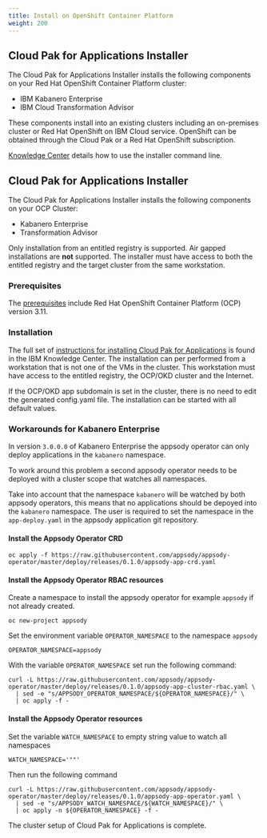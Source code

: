 ```yaml
---
title: Install on OpenShift Container Platform
weight: 200
---
```


## Cloud Pak for Applications Installer

The Cloud Pak for Applications Installer installs the following components on your Red Hat OpenShift Container Platform cluster:
- IBM Kabanero Enterprise
- IBM Cloud Transformation Advisor

These components install into an existing clusters including an on-premises cluster or Red Hat OpenShift on IBM Cloud  service.
OpenShift can be obtained through the Cloud Pak or a Red Hat OpenShift subscription.

[Knowledge Center](https://www.ibm.com/support/knowledgecenter/SSCSJL_4.x/install-icpa-cli.html) details how to use the installer command line.

## Cloud Pak for Applications Installer

The Cloud Pak for Applications Installer installs the following components on your OCP Cluster:
- Kabanero Enterprise
- Transformation Advisor

Only installation from an entitled registry is supported.
Air gapped installations are **not** supported.
The installer must have access to both the entitled registry and the target cluster from the same workstation.

### Prerequisites

The [prerequisites](https://www.ibm.com/support/knowledgecenter/SSCSJL/install-prerequisites.html) include Red Hat OpenShift Container Platform (OCP) version 3.11.

### Installation

The full set of [instructions for installing Cloud Pak for Applications](https://www.ibm.com/support/knowledgecenter/SSCSJL/install-icpa-cli.html) is found in the IBM Knowledge Center.  The installation can per performed from a workstation that is not one of the VMs in the cluster.  This workstation must have access to the entitled registry, the OCP/OKD cluster and the Internet.

If the OCP/OKD app subdomain is set in the cluster, there is no need to edit the generated config.yaml file.  The installation can be started with all default values.

### Workarounds for Kabanero Enterprise

In version `3.0.0.0` of Kabanero Enterprise the appsody operator can only deploy applications in the `kabanero` namespace.

To work around this problem a second appsody operator needs to be deployed with a cluster scope that watches all namespaces.

Take into account that the namespace `kabanero` will be watched by both appsody operators, this means that no applications should be depoyed into the `kabanero` namespace.
The user is required to set the namespace in the `app-deploy.yaml` in the appsody application git repository.


#### Install the Appsody Operator CRD
```
oc apply -f https://raw.githubusercontent.com/appsody/appsody-operator/master/deploy/releases/0.1.0/appsody-app-crd.yaml
```

#### Install the Appsody Operator RBAC resources
Create a namespace to install the appsody operator for example `appsody` if not already created.
```
oc new-project appsody
```

Set the environment variable `OPERATOR_NAMESPACE` to the namespace `appsody`
```
OPERATOR_NAMESPACE=appsody
```
With the variable `OPERATOR_NAMESPACE` set run the following command:
```
curl -L https://raw.githubusercontent.com/appsody/appsody-operator/master/deploy/releases/0.1.0/appsody-app-cluster-rbac.yaml \
  | sed -e "s/APPSODY_OPERATOR_NAMESPACE/${OPERATOR_NAMESPACE}/" \
  | oc apply -f -
 ```

#### Install the Appsody Operator resources

Set the variable `WATCH_NAMESPACE` to empty string value to watch all namespaces
```
WATCH_NAMESPACE='""'
```
Then run the following command
```
curl -L https://raw.githubusercontent.com/appsody/appsody-operator/master/deploy/releases/0.1.0/appsody-app-operator.yaml \
  | sed -e "s/APPSODY_WATCH_NAMESPACE/${WATCH_NAMESPACE}/" \
  | oc apply -n ${OPERATOR_NAMESPACE} -f -
```


The cluster setup of Cloud Pak for Applications is complete.
